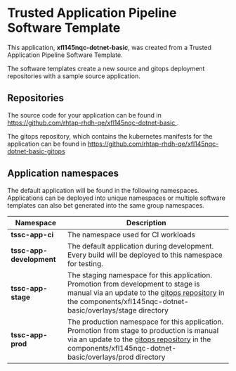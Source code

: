 # Trusted Application Pipeline Software Template

This application, **xfl145nqc-dotnet-basic**, was created from a Trusted Application Pipeline Software Template.

The software templates create a new source and gitops deployment repositories with a sample source application. 

## Repositories

The source code for your application can be found in [https://github.com/rhtap-rhdh-qe/xfl145nqc-dotnet-basic ](https://github.com/rhtap-rhdh-qe/xfl145nqc-dotnet-basic ).
 
The gitops repository, which contains the kubernetes manifests for the application can be found in 
[https://github.com/rhtap-rhdh-qe/xfl145nqc-dotnet-basic-gitops ](https://github.com/rhtap-rhdh-qe/xfl145nqc-dotnet-basic-gitops ) 

## Application namespaces 

The default application will be found in the following namespaces. Applications can be deployed into unique namespaces or multiple software templates can also bet generated into the same group namespaces.  

|  Namespace   |  Description   |  
| -------- | -------- |
| **tssc-app-ci** | The namespace used for CI workloads |
| **tssc-app-development** | The default application during development. Every build will be deployed to this namespace for testing. |
| **tssc-app-stage** | The staging namespace for this application. Promotion from development to stage is manual via an update to the [gitops repository](https://github.com/rhtap-rhdh-qe/xfl145nqc-dotnet-basic-gitops ) in the components/xfl145nqc-dotnet-basic/overlays/stage directory |
| **tssc-app-prod** | The production namespace for this application. Promotion from stage to production is manual via an update to the [gitops repository](https://github.com/rhtap-rhdh-qe/xfl145nqc-dotnet-basic-gitops ) in the components/xfl145nqc-dotnet-basic/overlays/prod directory |